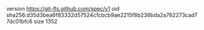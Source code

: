 version https://git-lfs.github.com/spec/v1
oid sha256:d35d3bea6f83332d57524c1cbcb9ae2215f8b236bda2a762273cad77dc01bfc6
size 1352
